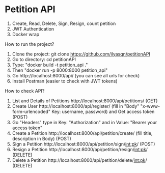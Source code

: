 # Petition API

1) Create, Read, Delete, Sign, Resign, count petition
2) JWT Authentication
3) Docker wrap


How to run the project?
1) Clone the project: git clone https://github.com/ilyasqn/petitionAPI
2) Go to directory: cd petitionAPI
3) Type: "docker build -t petition_api ." 
4) Then "docker run -p 8000:8000 petition_api"
6) Go http://localhost:8000/api/ (you can see all urls for check)
7) Install Postman (easier to check with JWT tokens)

How to check API?
1) List and Details of Petitions  http://localhost:8000/api/petitions/ (GET)
2) Create User  http://localhost:8000/api/register/ (fill in "Body" "x-www-form-urlencoded" Key: username, password) and Get access token (POST)
3) Go "Headers" type in Key: "Authorization" and in Value: "Bearer your access token"
4) Create a Petition   http://localhost:8000/api/petition/create/ (fill title, description in Body) (POST)
5) Sign a Petition http://localhost:8000/api/petition/sign/<int:pk>/ (POST)
6) Resign a Petition  http://localhost:8000/api/petition/resign/<int:pk>/ (DELETE)
7) Delete a Petition  http://localhost:8000/api/petition/delete/<int:pk>/ (DELETE)